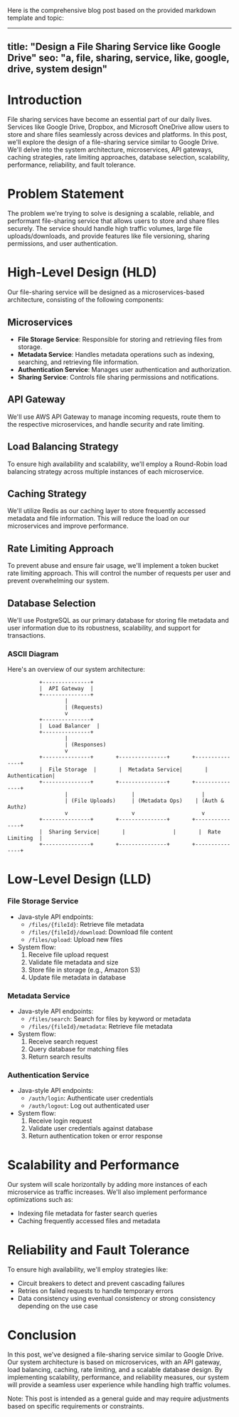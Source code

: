Here is the comprehensive blog post based on the provided markdown template and topic:

---
title: "Design a File Sharing Service like Google Drive"
seo: "a, file, sharing, service, like, google, drive, system design"
---

# Introduction
File sharing services have become an essential part of our daily lives. Services like Google Drive, Dropbox, and Microsoft OneDrive allow users to store and share files seamlessly across devices and platforms. In this post, we'll explore the design of a file-sharing service similar to Google Drive. We'll delve into the system architecture, microservices, API gateways, caching strategies, rate limiting approaches, database selection, scalability, performance, reliability, and fault tolerance.

# Problem Statement
The problem we're trying to solve is designing a scalable, reliable, and performant file-sharing service that allows users to store and share files securely. The service should handle high traffic volumes, large file uploads/downloads, and provide features like file versioning, sharing permissions, and user authentication.

# High-Level Design (HLD)
Our file-sharing service will be designed as a microservices-based architecture, consisting of the following components:

## Microservices
* **File Storage Service**: Responsible for storing and retrieving files from storage.
* **Metadata Service**: Handles metadata operations such as indexing, searching, and retrieving file information.
* **Authentication Service**: Manages user authentication and authorization.
* **Sharing Service**: Controls file sharing permissions and notifications.

## API Gateway
We'll use AWS API Gateway to manage incoming requests, route them to the respective microservices, and handle security and rate limiting.

## Load Balancing Strategy
To ensure high availability and scalability, we'll employ a Round-Robin load balancing strategy across multiple instances of each microservice.

## Caching Strategy
We'll utilize Redis as our caching layer to store frequently accessed metadata and file information. This will reduce the load on our microservices and improve performance.

## Rate Limiting Approach
To prevent abuse and ensure fair usage, we'll implement a token bucket rate limiting approach. This will control the number of requests per user and prevent overwhelming our system.

## Database Selection
We'll use PostgreSQL as our primary database for storing file metadata and user information due to its robustness, scalability, and support for transactions.

### ASCII Diagram

Here's an overview of our system architecture:

```
          +---------------+
          |  API Gateway  |
          +---------------+
                  |
                  | (Requests)
                  v
          +---------------+
          |  Load Balancer  |
          +---------------+
                  |
                  | (Responses)
                  v
          +---------------+       +---------------+       +---------------+
          |  File Storage  |       |  Metadata Service|       |  Authentication|
          +---------------+       +---------------+       +---------------+
                  |                    |                     |
                  | (File Uploads)     | (Metadata Ops)    | (Auth & Authz)
                  v                    v                     v
          +---------------+       +---------------+       +---------------+
          |  Sharing Service|       |               |       |  Rate Limiting  |
          +---------------+       +---------------+       +---------------+
```

# Low-Level Design (LLD)

### File Storage Service

* Java-style API endpoints:
	+ `/files/{fileId}`: Retrieve file metadata
	+ `/files/{fileId}/download`: Download file content
	+ `/files/upload`: Upload new files
* System flow:
	1. Receive file upload request
	2. Validate file metadata and size
	3. Store file in storage (e.g., Amazon S3)
	4. Update file metadata in database

### Metadata Service

* Java-style API endpoints:
	+ `/files/search`: Search for files by keyword or metadata
	+ `/files/{fileId}/metadata`: Retrieve file metadata
* System flow:
	1. Receive search request
	2. Query database for matching files
	3. Return search results

### Authentication Service

* Java-style API endpoints:
	+ `/auth/login`: Authenticate user credentials
	+ `/auth/logout`: Log out authenticated user
* System flow:
	1. Receive login request
	2. Validate user credentials against database
	3. Return authentication token or error response

# Scalability and Performance
Our system will scale horizontally by adding more instances of each microservice as traffic increases. We'll also implement performance optimizations such as:

* Indexing file metadata for faster search queries
* Caching frequently accessed files and metadata

# Reliability and Fault Tolerance
To ensure high availability, we'll employ strategies like:

* Circuit breakers to detect and prevent cascading failures
* Retries on failed requests to handle temporary errors
* Data consistency using eventual consistency or strong consistency depending on the use case

# Conclusion
In this post, we've designed a file-sharing service similar to Google Drive. Our system architecture is based on microservices, with an API gateway, load balancing, caching, rate limiting, and a scalable database design. By implementing scalability, performance, and reliability measures, our system will provide a seamless user experience while handling high traffic volumes.

Note: This post is intended as a general guide and may require adjustments based on specific requirements or constraints.